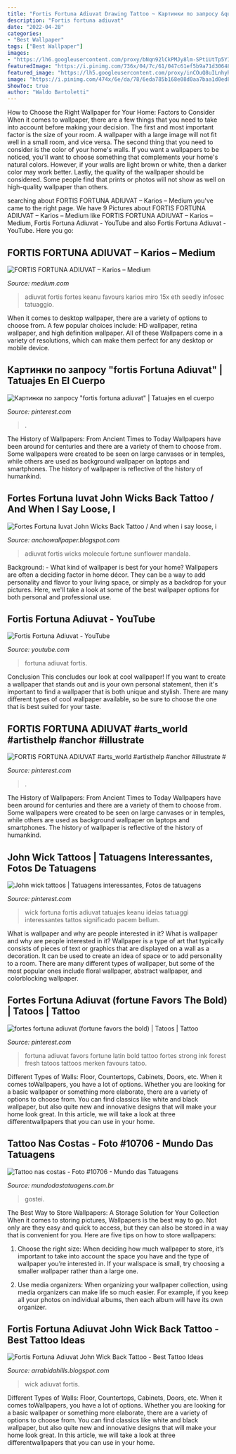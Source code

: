 ```yaml
---
title: "Fortis Fortuna Adiuvat Drawing Tattoo ~ Картинки по запросу &quot;fortis Fortuna Adiuvat&quot;"
description: "Fortis fortuna adiuvat"
date: "2022-04-28"
categories:
- "Best Wallpaper"
tags: ["Best Wallpaper"]
images:
- "https://lh6.googleusercontent.com/proxy/bNqn92lCkPMJy8lm-SPtiUtTp5Y1NNVnUJtU5s6iJwbJRh3v4VQ3KoDTDjr_UBBC63tywwv_pClIZW3U8VPL282A07fULkwF31x6YpdWpqZ9c8n8oHujNlbbkA=w1200-h630-p-k-no-nu"
featuredImage: "https://i.pinimg.com/736x/04/7c/61/047c61ef5b9a71d306489cc48482cd60.jpg"
featured_image: "https://lh5.googleusercontent.com/proxy/inCOuQ8uILnhyh-Sabz0mySdo9idBa2u-rrn-a1nzw_ug5RQ-jEbG2FwMBdYMYEoueHuFsduQ513ajdBESF6H1zOUBfhZRXnFAqS37Llv2btzQXjNTVcESpsdazpPKFs=w1200-h630-p-k-no-nu"
image: "https://i.pinimg.com/474x/6e/da/78/6eda785b168e08d0aa7baa1d0ed8a0b7.jpg"
ShowToc: true
author: "Waldo Bartoletti"
---
```



How to Choose the Right Wallpaper for Your Home: Factors to Consider
When it comes to wallpaper, there are a few things that you need to take into account before making your decision. The first and most important factor is the size of your room. A wallpaper with a large image will not fit well in a small room, and vice versa. 
The second thing that you need to consider is the color of your home's walls. If you want a wallpapers to be noticed, you'll want to choose something that complements your home's natural colors. However, if your walls are light brown or white, then a darker color may work better. 
Lastly, the quality of the wallpaper should be considered. Some people find that prints or photos will not show as well on high-quality wallpaper than others.

	

		
searching about FORTIS FORTUNA ADIUVAT – Karios – Medium you've came to the right page. We have 9 Pictures about FORTIS FORTUNA ADIUVAT – Karios – Medium like FORTIS FORTUNA ADIUVAT – Karios – Medium, Fortis Fortuna Adiuvat - YouTube and also Fortis Fortuna Adiuvat - YouTube. Here you go:
		
    
## FORTIS FORTUNA ADIUVAT – Karios – Medium

<img loading=lazy src="https://cdn-images-1.medium.com/max/800/1*cxkv15OfW3YLrB9VS9B2Cw.jpeg" onerror="this.onerror=null;this.src='https://tse3.mm.bing.net/th?id=OIP.qV5V616UVXHpCXb9q88hiAHaEX&amp;pid=15.1';" alt="FORTIS FORTUNA ADIUVAT – Karios – Medium">

_Source: medium.com_

>adiuvat fortis fortes keanu favours karios miro 15x eth seedly infosec tatuaggio. 

	

When it comes to desktop wallpaper, there are a variety of options to choose from. A few popular choices include: HD wallpaper, retina wallpaper, and high definition wallpaper. All of these Wallpapers come in a variety of resolutions, which can make them perfect for any desktop or mobile device. 

    
## Картинки по запросу &quot;fortis Fortuna Adiuvat&quot; | Tatuajes En El Cuerpo

<img loading=lazy src="https://i.pinimg.com/originals/94/94/08/949408809992fcf506d83bb1ff5bd9be.jpg" onerror="this.onerror=null;this.src='https://tse1.mm.bing.net/th?id=OIP.1JHyF6gr_7TjChW82KyO3AHaJ4&amp;pid=15.1';" alt="Картинки по запросу &quot;fortis fortuna adiuvat&quot; | Tatuajes en el cuerpo">

_Source: pinterest.com_

>. 

	

The History of Wallpapers: From Ancient Times to Today
Wallpapers have been around for centuries and there are a variety of them to choose from. Some wallpapers were created to be seen on large canvases or in temples, while others are used as background wallpaper on laptops and smartphones. The history of wallpaper is reflective of the history of humankind.

    
## Fortes Fortuna Iuvat John Wicks Back Tattoo / And When I Say Loose, I

<img loading=lazy src="https://lh6.googleusercontent.com/proxy/bNqn92lCkPMJy8lm-SPtiUtTp5Y1NNVnUJtU5s6iJwbJRh3v4VQ3KoDTDjr_UBBC63tywwv_pClIZW3U8VPL282A07fULkwF31x6YpdWpqZ9c8n8oHujNlbbkA=w1200-h630-p-k-no-nu" onerror="this.onerror=null;this.src='https://tse3.mm.bing.net/th?id=OIP.j1AOSDHcCSOE-CvYaBHHswAAAA&amp;pid=15.1';" alt="Fortes Fortuna Iuvat John Wicks Back Tattoo / And when i say loose, i">

_Source: anchowallpaper.blogspot.com_

>adiuvat fortis wicks molecule fortune sunflower mandala. 

	

Background: - What kind of wallpaper is best for your home?
Wallpapers are often a deciding factor in home décor. They can be a way to add personality and flavor to your living space, or simply as a backdrop for your pictures. Here, we'll take a look at some of the best wallpaper options for both personal and professional use.

    
## Fortis Fortuna Adiuvat - YouTube

<img loading=lazy src="https://i.ytimg.com/vi/GMm0UAt9Fqs/maxresdefault.jpg" onerror="this.onerror=null;this.src='https://tse3.mm.bing.net/th?id=OIP.7V5BBc1DQgtFOkRrOvRPLAHaEK&amp;pid=15.1';" alt="Fortis Fortuna Adiuvat - YouTube">

_Source: youtube.com_

>fortuna adiuvat fortis. 

	

Conclusion
This concludes our look at cool wallpaper! If you want to create a wallpaper that stands out and is your own personal statement, then it's important to find a wallpaper that is both unique and stylish. There are many different types of cool wallpaper available, so be sure to choose the one that is best suited for your taste.

    
## FORTIS FORTUNA ADIUVAT #arts_world #artisthelp #anchor #illustrate #

<img loading=lazy src="https://i.pinimg.com/474x/6e/da/78/6eda785b168e08d0aa7baa1d0ed8a0b7.jpg" onerror="this.onerror=null;this.src='https://tse4.mm.bing.net/th?id=OIP.N-N1OBEpKAF9AHOG-IVovQAAAA&amp;pid=15.1';" alt="FORTIS FORTUNA ADIUVAT #arts_world #artisthelp #anchor #illustrate #">

_Source: pinterest.com_

>. 

	

The History of Wallpapers: From Ancient Times to Today
Wallpapers have been around for centuries and there are a variety of them to choose from. Some wallpapers were created to be seen on large canvases or in temples, while others are used as background wallpaper on laptops and smartphones. The history of wallpaper is reflective of the history of humankind.

    
## John Wick Tattoos | Tatuagens Interessantes, Fotos De Tatuagens

<img loading=lazy src="https://i.pinimg.com/736x/04/7c/61/047c61ef5b9a71d306489cc48482cd60.jpg" onerror="this.onerror=null;this.src='https://tse2.mm.bing.net/th?id=OIP.6m_exTbLdUq7dSp67dwvmwHaHa&amp;pid=15.1';" alt="John wick tattoos | Tatuagens interessantes, Fotos de tatuagens">

_Source: pinterest.com_

>wick fortuna fortis adiuvat tatuajes keanu ideias tatuaggi interessantes tattos significado pacem bellum. 

	

What is wallpaper and why are people interested in it?
What is wallpaper and why are people interested in it?
Wallpaper is a type of art that typically consists of pieces of text or graphics that are displayed on a wall as a decoration. It can be used to create an idea of space or to add personality to a room. There are many different types of wallpaper, but some of the most popular ones include floral wallpaper, abstract wallpaper, and colorblocking wallpaper.

    
## Fortes Fortuna Adiuvat (fortune Favors The Bold) | Tatoos | Tattoo

<img loading=lazy src="https://i.pinimg.com/236x/98/9a/9f/989a9ff3c43ef01d37ad52b737914643--the-strong-favors.jpg" onerror="this.onerror=null;this.src='https://tse1.mm.bing.net/th?id=OIP.InlQ7T78hKqAWFQAvVOL4QHaHa&amp;pid=15.1';" alt="fortes fortuna adiuvat (fortune favors the bold) | Tatoos | Tattoo">

_Source: pinterest.com_

>fortuna adiuvat favors fortune latin bold tattoo fortes strong ink forest fresh tatoos tattoos merken favours tatoo. 

	

Different Types of Walls: Floor, Countertops, Cabinets, Doors, etc.
When it comes toWallpapers, you have a lot of options. Whether you are looking for a basic wallpaper or something more elaborate, there are a variety of options to choose from. You can find classics like white and black wallpaper, but also quite new and innovative designs that will make your home look great. In this article, we will take a look at three differentwallpapers that you can use in your home.

    
## Tattoo Nas Costas - Foto #10706 - Mundo Das Tatuagens

<img loading=lazy src="http://www.mundodastatuagens.com.br/share/upload/foto/76b34a3f_10706.jpg" onerror="this.onerror=null;this.src='https://tse4.mm.bing.net/th?id=OIP.SnB04_Gf6h_xiqkKKndE5QHaEh&amp;pid=15.1';" alt="Tattoo nas costas - Foto #10706 - Mundo das Tatuagens">

_Source: mundodastatuagens.com.br_

>gostei. 

	

The Best Way to Store Wallpapers: A Storage Solution for Your Collection
When it comes to storing pictures, Wallpapers is the best way to go. Not only are they easy and quick to access, but they can also be stored in a way that is convenient for you. Here are five tips on how to store wallpapers:
1) Choose the right size: When deciding how much wallpaper to store, it’s important to take into account the space you have and the type of wallpaper you’re interested in. If your wallspace is small, try choosing a smaller wallpaper rather than a large one.

2) Use media organizers: When organizing your wallpaper collection, using media organizers can make life so much easier. For example, if you keep all your photos on individual albums, then each album will have its own organizer.

    
## Fortis Fortuna Adiuvat John Wick Back Tattoo - Best Tattoo Ideas

<img loading=lazy src="https://lh5.googleusercontent.com/proxy/inCOuQ8uILnhyh-Sabz0mySdo9idBa2u-rrn-a1nzw_ug5RQ-jEbG2FwMBdYMYEoueHuFsduQ513ajdBESF6H1zOUBfhZRXnFAqS37Llv2btzQXjNTVcESpsdazpPKFs=w1200-h630-p-k-no-nu" onerror="this.onerror=null;this.src='https://tse1.mm.bing.net/th?id=OIP.sC2YKviVR2uRhFpDLbyCtwHaFm&amp;pid=15.1';" alt="Fortis Fortuna Adiuvat John Wick Back Tattoo - Best Tattoo Ideas">

_Source: arrabidahills.blogspot.com_

>wick adiuvat fortis. 

	

Different Types of Walls: Floor, Countertops, Cabinets, Doors, etc.
When it comes toWallpapers, you have a lot of options. Whether you are looking for a basic wallpaper or something more elaborate, there are a variety of options to choose from. You can find classics like white and black wallpaper, but also quite new and innovative designs that will make your home look great. In this article, we will take a look at three differentwallpapers that you can use in your home.

